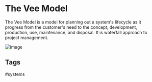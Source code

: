 # The Vee Model 

The Vee Model is a model for planning out a system's lifecycle as it progress from the customer's need to the concept, development, production, use, maintenance, and disposal. It is waterfall approach to project management.   

![image](https://www.eliotkhachi.dev/resources/zettel-images/Sat_Feb__3_08:30:05_PM_PST_2024.png)

## Tags
#systems

